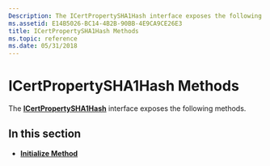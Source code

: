 ```yaml
---
Description: The ICertPropertySHA1Hash interface exposes the following methods.
ms.assetid: E14B5026-BC14-4B2B-90BB-4E9CA9CE26E3
title: ICertPropertySHA1Hash Methods
ms.topic: reference
ms.date: 05/31/2018
---
```


# ICertPropertySHA1Hash Methods

The [**ICertPropertySHA1Hash**](/windows/desktop/api/CertEnroll/nn-certenroll-icertpropertysha1hash) interface exposes the following methods.

## In this section

-   [**Initialize Method**](/windows/desktop/api/CertEnroll/nf-certenroll-icertpropertysha1hash-initialize)

 

 



